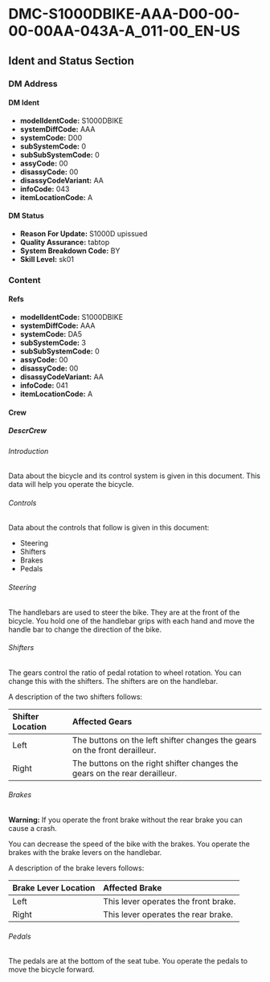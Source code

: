 # DMC-S1000DBIKE-AAA-D00-00-00-00AA-043A-A_011-00_EN-US

## Ident and Status Section

### DM Address

#### DM Ident

*   **modelIdentCode:** S1000DBIKE
*   **systemDiffCode:** AAA
*   **systemCode:** D00
*   **subSystemCode:** 0
*   **subSubSystemCode:** 0
*   **assyCode:** 00
*   **disassyCode:** 00
*   **disassyCodeVariant:** AA
*   **infoCode:** 043
*   **itemLocationCode:** A

#### DM Status

*   **Reason For Update:** S1000D upissued
*   **Quality Assurance:** tabtop
*   **System Breakdown Code:** BY
*   **Skill Level:** sk01

### Content

#### Refs

*   **modelIdentCode:** S1000DBIKE
*   **systemDiffCode:** AAA
*   **systemCode:** DA5
*   **subSystemCode:** 3
*   **subSubSystemCode:** 0
*   **assyCode:** 00
*   **disassyCode:** 00
*   **disassyCodeVariant:** AA
*   **infoCode:** 041
*   **itemLocationCode:** A

#### Crew

##### DescrCrew

###### Introduction

Data about the bicycle and its control system is given in this document. This data will help you operate the bicycle.

###### Controls

Data about the controls that follow is given in this document:

*   Steering
*   Shifters
*   Brakes
*   Pedals

###### Steering

The handlebars are used to steer the bike. They are at the front of the bicycle. You hold one of the handlebar grips with each hand and move the handle bar to change the direction of the bike.

###### Shifters

The gears control the ratio of pedal rotation to wheel rotation. You can change this with the shifters. The shifters are on the handlebar.

A description of the two shifters follows:

| Shifter Location | Affected Gears                             |
| :-------------- | :----------------------------------------- |
| Left            | The buttons on the left shifter changes the gears on the front derailleur. |
| Right           | The buttons on the right shifter changes the gears on the rear derailleur. |

###### Brakes

**Warning:** If you operate the front brake without the rear brake you can cause a crash.

You can decrease the speed of the bike with the brakes. You operate the brakes with the brake levers on the handlebar.

A description of the brake levers follows:

| Brake Lever Location | Affected Brake |
| :------------------- | :------------- |
| Left                 | This lever operates the front brake. |
| Right                | This lever operates the rear brake. |

###### Pedals

The pedals are at the bottom of the seat tube. You operate the pedals to move the bicycle forward.